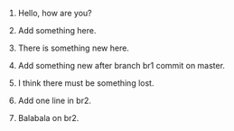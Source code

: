 1. Hello, how are you?

2. Add something here.

3. There is something new here.
  
5. Add something new after branch br1 commit on master.

4. I think there must be something lost.

6. Add one line in br2.

8. Balabala on br2.
